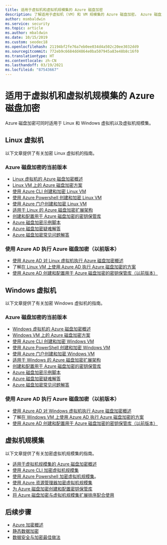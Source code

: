 ```yaml
---
title: 适用于虚拟机和虚拟机规模集的 Azure 磁盘加密
description: 了解适用于虚拟机 (VM) 和 VM 规模集的 Azure 磁盘加密。 Azure 磁盘加密同时适用于 Linux VM 和 Windows VM。
author: msmbaldwin
ms.service: security
ms.topic: article
ms.author: mbaldwin
ms.date: 10/15/2019
ms.custom: seodec18
ms.openlocfilehash: 21194bf2fe76a7eb0ee034d4a502c20ee3032dd9
ms.sourcegitcommit: 772eb9c6684dd4864e0ba507945a83e48b8c16f0
ms.translationtype: HT
ms.contentlocale: zh-CN
ms.lasthandoff: 03/19/2021
ms.locfileid: "87543667"
---
```

# <a name="azure-disk-encryption-for-virtual-machines-and-virtual-machine-scale-sets"></a>适用于虚拟机和虚拟机规模集的 Azure 磁盘加密

Azure 磁盘加密可同时适用于 Linux 和 Windows 虚拟机以及虚拟机规模集。 

## <a name="linux-virtual-machines"></a>Linux 虚拟机

以下文章提供了有关加密 Linux 虚拟机的指南。

### <a name="current-version-of-azure-disk-encryption"></a>Azure 磁盘加密的当前版本

- [Linux 虚拟机的 Azure 磁盘加密概述](../../virtual-machines/linux/disk-encryption-overview.md)
- [Linux VM 上的 Azure 磁盘加密方案](../../virtual-machines/linux/disk-encryption-linux.md)
- [使用 Azure CLI 创建和加密 Linux VM](../../virtual-machines/linux/disk-encryption-cli-quickstart.md)
- [使用 Azure Powershell 创建和加密 Linux VM](../../virtual-machines/linux/disk-encryption-powershell-quickstart.md)
- [使用 Azure 门户创建和加密 Linux VM](../../virtual-machines/linux/disk-encryption-portal-quickstart.md)
- [适用于 Linux 的 Azure 磁盘加密扩展架构](../../virtual-machines/extensions/azure-disk-enc-linux.md)
- [创建和配置用于 Azure 磁盘加密的密钥保管库](../../virtual-machines/linux/disk-encryption-key-vault.md)
- [Azure 磁盘加密示例脚本](../../virtual-machines/linux/disk-encryption-sample-scripts.md)
- [Azure 磁盘加密疑难解答](../../virtual-machines/linux/disk-encryption-troubleshooting.md)
- [Azure 磁盘加密常见问题解答](../../virtual-machines/linux/disk-encryption-faq.md)

### <a name="azure-disk-encryption-with-azure-ad-previous-version"></a>使用 Azure AD 执行 Azure 磁盘加密（以前版本）

- [使用 Azure AD 对 Linux 虚拟机执行 Azure 磁盘加密概述](../../virtual-machines/linux/disk-encryption-overview-aad.md)
- 了解[在 Linux VM 上使用 Azure AD 执行 Azure 磁盘加密的方案](../../virtual-machines/linux/disk-encryption-linux.md)
- [使用 Azure AD 创建和配置用于 Azure 磁盘加密的密钥保管库（以前版本）](../../virtual-machines/linux/disk-encryption-key-vault-aad.md)

## <a name="windows-virtual-machines"></a>Windows 虚拟机

以下文章提供了有关加密 Windows 虚拟机的指南。

### <a name="current-version-of-azure-disk-encryption"></a>Azure 磁盘加密的当前版本

- [Windows 虚拟机的 Azure 磁盘加密概述](../../virtual-machines/windows/disk-encryption-overview.md)
- [Windows VM 上的 Azure 磁盘加密方案](../../virtual-machines/windows/disk-encryption-windows.md)
- [使用 Azure CLI 创建和加密 Windows VM](../../virtual-machines/windows/disk-encryption-cli-quickstart.md)
- [使用 Azure PowerShell 创建和加密 Windows VM](../../virtual-machines/windows/disk-encryption-powershell-quickstart.md)
- [使用 Azure 门户创建和加密 Windows VM](../../virtual-machines/windows/disk-encryption-portal-quickstart.md)
- [适用于 Windows 的 Azure 磁盘加密扩展架构](../../virtual-machines/extensions/azure-disk-enc-windows.md)
- [创建和配置用于 Azure 磁盘加密的密钥保管库](../../virtual-machines/windows/disk-encryption-key-vault.md)
- [Azure 磁盘加密示例脚本](../../virtual-machines/windows/disk-encryption-sample-scripts.md)
- [Azure 磁盘加密疑难解答](../../virtual-machines/windows/disk-encryption-troubleshooting.md)
- [Azure 磁盘加密常见问题解答](../../virtual-machines/windows/disk-encryption-faq.md)

### <a name="azure-disk-encryption-with-azure-ad-previous-version"></a>使用 Azure AD 执行 Azure 磁盘加密（以前版本）

- [使用 Azure AD 对 Windows 虚拟机执行 Azure 磁盘加密概述](../../virtual-machines/windows/disk-encryption-overview-aad.md)
- 了解[在 Windows VM 上使用 Azure AD 执行 Azure 磁盘加密的方案](../../virtual-machines/windows/disk-encryption-windows.md)
- [使用 Azure AD 创建和配置用于 Azure 磁盘加密的密钥保管库（以前版本）](../../virtual-machines/windows/disk-encryption-key-vault-aad.md)

## <a name="virtual-machine-scale-sets"></a>虚拟机规模集

以下文章提供了有关加密虚拟机规模集的指南。

- [适用于虚拟机规模集的 Azure 磁盘加密概述](../../virtual-machine-scale-sets/disk-encryption-overview.md) 
- [使用 Azure CLI 加密虚拟机规模集](../../virtual-machine-scale-sets/disk-encryption-cli.md) 
- [使用 Azure Powershell 加密虚拟机规模集](../../virtual-machine-scale-sets/disk-encryption-powershell.md)。
- [使用 Azure 资源管理器加密虚拟机规模集](../../virtual-machine-scale-sets/disk-encryption-azure-resource-manager.md)
- [为 Azure 磁盘加密创建和配置密钥保管库](../../virtual-machine-scale-sets/disk-encryption-key-vault.md)
- [将 Azure 磁盘加密与虚拟机规模集扩展排序配合使用](../../virtual-machine-scale-sets/disk-encryption-extension-sequencing.md)

## <a name="next-steps"></a>后续步骤

- [Azure 加密概述](encryption-overview.md)
- [静态数据加密](encryption-atrest.md)
- [数据安全与加密最佳做法](data-encryption-best-practices.md)
